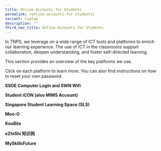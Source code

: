 ```yaml
---
title: Online Accounts for Students
permalink: /online-accounts-for-students/
variant: tiptap
description: ""
third_nav_title: Online Accounts for Students
---
```

<p>In TNPS, we leverage on a wide range of ICT tools and platforms to enrich
our learning experience. The use of ICT in the classrooms support collaboration,
deepen understanding, and foster self-directed learning.</p>
<p>This section provides an overview of the key platforms we use.</p>
<p>Click on each platform to learn more. You can also find instructions on
how to reset your own password.</p>
<p></p>
<p><strong><a rel="noopener noreferrer nofollow" target="_blank">SSOE Computer Login and SWN Wifi</a></strong>
</p>
<p><strong><a rel="noopener noreferrer nofollow" target="_blank">Student iCON (also MIMS Account)</a></strong>
</p>
<p><strong><a rel="noopener noreferrer nofollow" target="_blank">Singapore Student Learning Space (SLS)</a></strong>
</p>
<p><strong>Moo-O</strong>
</p>
<p><strong>KooBits</strong>
</p>
<p><strong>eZhiShi 知识网</strong>
</p>
<p><strong><a rel="noopener noreferrer nofollow" target="_blank">MySkillsFuture</a></strong>
</p>
